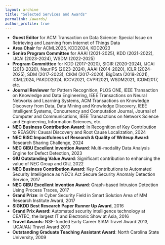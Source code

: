 ```yaml
---
layout: archive
title: "Selected Services and Awards"
permalink: /awards/
author_profile: true
---
```



- **Guest Editor** for ACM Transaction on Data Science: Special Issue on Retrieving and Learning from Internet of Things Data
- **Area Chair** for ACML2025, KDD2024, KDD2023
- **Seniro Program Committee** for AAAI (2021-2025), KDD (2021-2022), IJCAI (2023-2024), WSDM (2022-2025)
- **Program Committtee** for KDD (2017-2020), SIGIR (2020-2024), IJCAI (2013-2020), NeurIPS (2023-2024), AAAI (2014-2020), ICLR (2024-2025), SDM (2017-2023), CIKM (2017-2020), BigData (2018-2021), ICML2024, PAKDD2024, ICCV2021, CVPR2021, WSDM2021, ICDM2017, etc.
- **Journal Reviewer** for Pattern Recognition, PLOS ONE, IEEE Transaction on Knowledge and Data Engineering, IEEE Transactions on Neural Networks and Learning Systems, ACM Transactions on Knowledge Discovery from Data, Data Mining and Knowledge Discovery, IEEE Intelligent Systems, Concurrency and Computation Journal, Journal of Computer and Communications, IEEE Transactions on Network Science and Engineering, Information Sciences, etc.
- **NEC Business Contribution Award**: In Recognition of Key Contribution to REASON: Causal Discovery and Root Cause Localization, 2024
- **NEC RiSC Impactfulness of Research & Quality of Writeup Award**: Research Sharing Challenge, 2024
- **NEC GIBU Excellent Invention Award**: Multi-modality Data Analysis Engine for Defect Detection, 2023
- **GIU Outstanding Value Award**: Significant contribution to enhancing the value of NEC Group and GIU, 2022
- **NEC Business Contribution Award**: Key Contributions to Automated Security Intelligence as NEC’s Act Secure Security Anomaly Detection Service, 2017
- **NEC GIBU Excellent Invention Award**: Graph-based Intrusion Detection Using Process Traces, 2017
- **Grand Prize**: in Cyber Security Field in Smart Solution Area of MM Research Institute Award, 2017
- **SIGKDD Best Research Paper Runner Up Award**, 2016
- **Grand Prix Award**: Automated security intelligence technology at CEATEC, the largest IT and Electronic Show at Asia, 2016
- **Travel Awards**: NSF-funded Early Career SIAM Travel Award 2013, IJCAI/AIJ Travel Award 2013
- **Outstanding Graduate Teaching Assistant Award**: North Carolina State University, 2009

